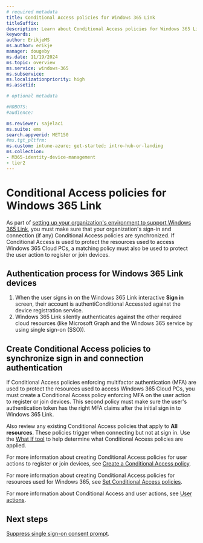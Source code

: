```yaml
---
# required metadata
title: Conditional Access policies for Windows 365 Link
titleSuffix:
description: Learn about Conditional Access policies for Windows 365 Link
keywords:
author: ErikjeMS  
ms.author: erikje
manager: dougeby
ms.date: 11/19/2024
ms.topic: overview
ms.service: windows-365
ms.subservice:
ms.localizationpriority: high
ms.assetid: 

# optional metadata

#ROBOTS:
#audience:

ms.reviewer: sajelaci
ms.suite: ems
search.appverid: MET150
#ms.tgt_pltfrm:
ms.custom: intune-azure; get-started; intro-hub-or-landing
ms.collection:
- M365-identity-device-management
- tier2
---
```


# Conditional Access policies for Windows 365 Link

As part of [setting up your organization's environment to support Windows 365 Link](deployment-overview.md), you must make sure that your organization's sign-in and connection (if any) Conditional Access policies are synchronized. If Conditional Access is used to protect the resources used to access Windows 365 Cloud PCs, a matching policy must also be used to protect the user action to register or join devices.

## Authentication process for Windows 365 Link devices

1. When the user signs in on the Windows 365 Link interactive **Sign in** screen, their account is authentiConditional Accessted against the device registration service.
2. Windows 365 Link silently authenticates against the other required cloud resources (like Microsoft Graph and the Windows 365 service by using single sign-on (SSO)).

## Create Conditional Access policies to synchronize sign in and connection authentication

If Conditional Access policies enforcing multifactor authentication (MFA) are used to protect the resources used to access Windows 365 Cloud PCs, you must create a Conditional Access policy enforcing MFA on the user action to register or join devices. This second policy must make sure the user's authentication token has the right MFA claims after the initial sign in to Windows 365 Link.

Also review any existing Conditional Access policies that apply to **All resources**. These policies trigger when connecting but not at sign in. Use the [What If tool](/entra/identity/conditional-access/what-if-tool) to help determine what Conditional Access policies are applied.

For more information about creating Conditional Access policies for user actions to register or join devices, see [Create a Conditional Access policy](/entra/identity/conditional-access/policy-all-users-device-registration#create-a-conditional-access-policy).

For more information about creating Conditional Access policies for resources used for Windows 365, see [Set Conditional Access policies](../enterprise/set-conditional-access-policies.md).

For more information about Conditional Access and user actions, see [User actions](/entra/identity/conditional-access/concept-conditional-access-cloud-apps#user-actions).

<!-- ########################## -->
## Next steps

[Suppress single sign-on consent prompt](single-sign-on-suppress.md).
